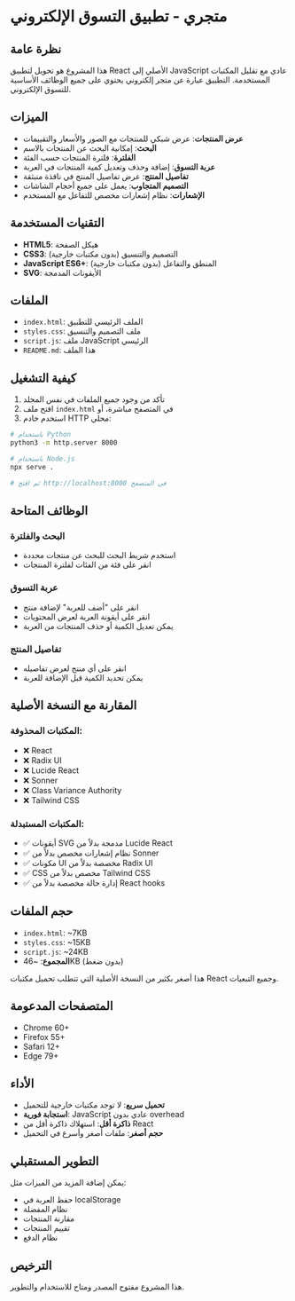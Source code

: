 # متجري - تطبيق التسوق الإلكتروني

## نظرة عامة

هذا المشروع هو تحويل لتطبيق React الأصلي إلى JavaScript عادي مع تقليل المكتبات المستخدمة. التطبيق عبارة عن متجر إلكتروني يحتوي على جميع الوظائف الأساسية للتسوق الإلكتروني.

## الميزات

- **عرض المنتجات**: عرض شبكي للمنتجات مع الصور والأسعار والتقييمات
- **البحث**: إمكانية البحث عن المنتجات بالاسم
- **الفلترة**: فلترة المنتجات حسب الفئة
- **عربة التسوق**: إضافة وحذف وتعديل كمية المنتجات في العربة
- **تفاصيل المنتج**: عرض تفاصيل المنتج في نافذة منبثقة
- **التصميم المتجاوب**: يعمل على جميع أحجام الشاشات
- **الإشعارات**: نظام إشعارات مخصص للتفاعل مع المستخدم

## التقنيات المستخدمة

- **HTML5**: هيكل الصفحة
- **CSS3**: التصميم والتنسيق (بدون مكتبات خارجية)
- **JavaScript ES6+**: المنطق والتفاعل (بدون مكتبات خارجية)
- **SVG**: الأيقونات المدمجة

## الملفات

- `index.html`: الملف الرئيسي للتطبيق
- `styles.css`: ملف التصميم والتنسيق
- `script.js`: ملف JavaScript الرئيسي
- `README.md`: هذا الملف

## كيفية التشغيل

1. تأكد من وجود جميع الملفات في نفس المجلد
2. افتح ملف `index.html` في المتصفح مباشرة، أو
3. استخدم خادم HTTP محلي:

```bash
# باستخدام Python
python3 -m http.server 8000

# باستخدام Node.js
npx serve .

# ثم افتح http://localhost:8000 في المتصفح
```

## الوظائف المتاحة

### البحث والفلترة
- استخدم شريط البحث للبحث عن منتجات محددة
- انقر على فئة من الفئات لفلترة المنتجات

### عربة التسوق
- انقر على "أضف للعربة" لإضافة منتج
- انقر على أيقونة العربة لعرض المحتويات
- يمكن تعديل الكمية أو حذف المنتجات من العربة

### تفاصيل المنتج
- انقر على أي منتج لعرض تفاصيله
- يمكن تحديد الكمية قبل الإضافة للعربة

## المقارنة مع النسخة الأصلية

### المكتبات المحذوفة:
- ❌ React
- ❌ Radix UI
- ❌ Lucide React
- ❌ Sonner
- ❌ Class Variance Authority
- ❌ Tailwind CSS

### المكتبات المستبدلة:
- ✅ أيقونات SVG مدمجة بدلاً من Lucide React
- ✅ نظام إشعارات مخصص بدلاً من Sonner
- ✅ مكونات UI مخصصة بدلاً من Radix UI
- ✅ CSS مخصص بدلاً من Tailwind CSS
- ✅ إدارة حالة مخصصة بدلاً من React hooks

## حجم الملفات

- `index.html`: ~7KB
- `styles.css`: ~15KB
- `script.js`: ~24KB
- **المجموع**: ~46KB (بدون ضغط)

هذا أصغر بكثير من النسخة الأصلية التي تتطلب تحميل مكتبات React وجميع التبعيات.

## المتصفحات المدعومة

- Chrome 60+
- Firefox 55+
- Safari 12+
- Edge 79+

## الأداء

- **تحميل سريع**: لا توجد مكتبات خارجية للتحميل
- **استجابة فورية**: JavaScript عادي بدون overhead
- **ذاكرة أقل**: استهلاك ذاكرة أقل من React
- **حجم أصغر**: ملفات أصغر وأسرع في التحميل

## التطوير المستقبلي

يمكن إضافة المزيد من الميزات مثل:
- حفظ العربة في localStorage
- نظام المفضلة
- مقارنة المنتجات
- تقييم المنتجات
- نظام الدفع

## الترخيص

هذا المشروع مفتوح المصدر ومتاح للاستخدام والتطوير.

